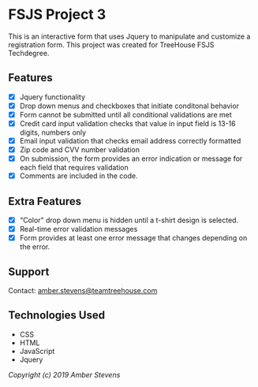 # FSJS Project 3

This is an interactive form that uses Jquery to manipulate and customize a registration form.
This project was created for TreeHouse FSJS Techdegree.

## Features
* [x] Jquery functionality
* [x] Drop down menus and checkboxes that initiate conditonal behavior
* [x] Form cannot be submitted until all conditional validations are met
* [x] Credit card input validation checks that value in input field is 13-16 digits, numbers only
* [x] Email input validation that checks email address correctly formatted
* [x] Zip code and CVV number validation
* [x] On submission, the form provides an error indication or message for each field that requires validation
* [x] Comments are included in the code.

## Extra Features
* [x] “Color” drop down menu is hidden until a t-shirt design is selected.
* [x] Real-time error validation messages
* [x] Form provides at least one error message that changes depending on the error.

## Support
Contact: amber.stevens@teamtreehouse.com

## Technologies Used
* CSS
* HTML
* JavaScript
* Jquery

_Copyright (c) 2019 Amber Stevens_
